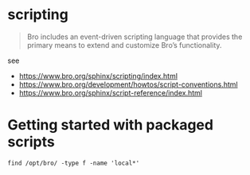 # scripting

> Bro includes an event-driven scripting language that provides the primary means  to extend and customize Bro’s functionality.

see

* https://www.bro.org/sphinx/scripting/index.html
* https://www.bro.org/development/howtos/script-conventions.html
* https://www.bro.org/sphinx/script-reference/index.html



# Getting started with packaged scripts

```
find /opt/bro/ -type f -name 'local*'
```
